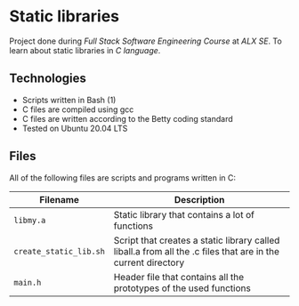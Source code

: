 # Static libraries
Project done during *Full Stack Software Engineering Course* at *ALX SE*. To learn about static libraries in *C language*.

## Technologies
* Scripts written in Bash (1)
* C files are compiled using gcc
* C files are written according to the Betty coding standard
* Tested on Ubuntu 20.04 LTS

## Files
All of the following files are scripts and programs written in C:

| Filename | Description |
| -------- | ------------ |
| `libmy.a` | Static library that contains a lot of functions |
| `create_static_lib.sh` | Script that creates a static library called liball.a from all the .c files that are in the current directory |
| `main.h` | Header file that contains all the prototypes of the used functions |
